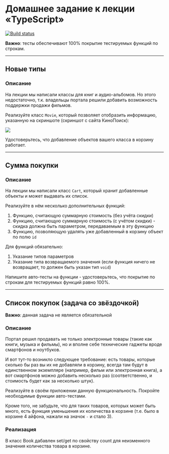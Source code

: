 # Домашнее задание к лекции «TypeScript»

[![Build status](https://ci.appveyor.com/api/projects/status/ii7093w5r6qo6y4d?svg=true)](https://ci.appveyor.com/project/BudTon/typescript-cart)

**Важно**: тесты обеспечивают 100% покрытие тестируемых функций по строкам.

---

## Новые типы

### Описание

На лекции мы написали классы для книг и аудио-альбомов. Но этого недостаточно, т.к. владельцы портала решили добавить возможность поддержки продажи фильмов.

Реализуйте класс `Movie`, который позволяет отобразить информацию, указанную на скриншоте (скриншот с сайта КиноПоиск):

![](pic/avengers.png)

Удостоверьтесь, что добавление объектов вашего класса в корзину работает.

---

## Сумма покупки

### Описание

На лекции мы написали класс `Cart`, который хранит добавленные объекты и может выдавать их список.

Реализуйте в нём несколько дополнительных функций:
1. Функцию, считающую суммарную стоимость (без учёта скидки)
1. Функцию, считающую суммарную стоимость (с учётом скидки) - скидка должна быть параметром, передаваемым в эту функцию
1. Функцию, позволяющую удалять уже добавленный в корзину объект по полю `id`

Для функций обязательно:
1. Указание типов параметров
1. Указание типа возвращаемого значения (если функция ничего не возвращает, то должен быть указан тип `void`)

Напишите авто-тесты на функции - удостоверьтесь, что покрытие по строкам для тестируемых функций равно 100%.

---

## Список покупок (задача со звёздочкой)

**Важно**: данная задача не является обязательной 

### Описание

Портал решил продавать не только электронные товары (такие как книги, музыка и фильмы), но и вполне себе технические гаджеты вроде смартфонов и ноутбуков.

И вот тут-то возникло следующее требование: есть товары, которые сколько бы раз вы их не добавляли в корзину, всегда там будут в единственном экземпляре (например, фильм или электронная книга), а вот смартфонов можно добавить несколько раз (соответственно, и стоимость будет как за несколько штук).

Реализуйте в своём приложении данную функциональность. Покройте необходимые функции авто-тестами.

Кроме того, не забудьте, что для таких товаров, которых может быть много, есть функция уменьшения их количества в корзине (т.е. было в корзине 4 айфона, нажали на значок `-` и стало 3).

### Реализация
В класс Book дабавлен set/get по свойству count для неизменного значения количества товара в корзине.